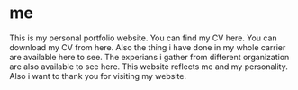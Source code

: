 # me
This is my personal portfolio website. You can find my CV here. You can download my CV from here. Also the thing i have done in my whole carrier are available here to see. The experians i gather from different organization are also available to see here. This website reflects me and my personality. Also i want to thank you for visiting my website.
